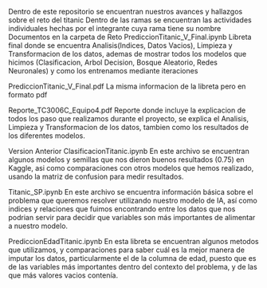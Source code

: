 Dentro de este repositorio se encuentran nuestros avances y hallazgos sobre el reto del titanic
Dentro de las ramas se encuentran las actividades individuales hechas por el integrante cuya rama tiene su nombre
Documentos en la carpeta de Reto
PrediccionTitanic_V_Final.ipynb 
Libreta final donde se encuentra Analisis(Indices, Datos Vacios), Limpieza y Transformacion de los datos, ademas de mostrar todos los modelos que hicimos (Clasificacion, Arbol Decision, Bosque Aleatorio, Redes Neuronales) y como los entrenamos mediante iteraciones

PrediccionTitanic_V_Final.pdf 
La misma informacion de la libreta pero en formato pdf

Reporte_TC3006C_Equipo4.pdf 
Reporte donde incluye la explicacion de todos los paso que realizamos durante el proyecto, se explica el Analisis, Limpieza y Transformacion de los datos, tambien como los resultados de los diferentes modelos.

Version Anterior
ClasificacionTitanic.ipynb 
En este archivo se encuentran algunos modelos y semillas que nos dieron buenos resultados (0.75) en Kaggle, asi como comparaciones con otros modelos que hemos realizado, usando la matriz de confusion para medir resultados.

Titanic_SP.ipynb 
En este archivo se encuentra información básica sobre el problema que queremos resolver utilizando nuestro modelo de IA, así como indices y relaciones que fuimos encontrando entre los datos que nos podrian servir para decidir que variables son más importantes de alimentar a nuestro modelo.

PrediccionEdadTitanic.ipynb 
En esta libreta se encuentran algunos metodos que utilizamos, y comparaciones para saber cuál es la mejor manera de imputar los datos, particularmente el de la columna de edad, puesto que es de las variables más importantes dentro del contexto del problema, y de las que más valores vacios contenía.
